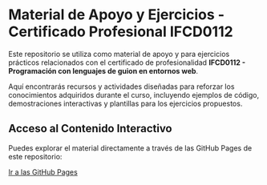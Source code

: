 # Material de Apoyo y Ejercicios - Certificado Profesional IFCD0112

Este repositorio se utiliza como material de apoyo y para ejercicios prácticos relacionados con el certificado de profesionalidad **IFCD0112 - Programación con lenguajes de guion en entornos web**.

Aquí encontrarás recursos y actividades diseñadas para reforzar los conocimientos adquiridos durante el curso, incluyendo ejemplos de código, demostraciones interactivas y plantillas para los ejercicios propuestos.

## Acceso al Contenido Interactivo

Puedes explorar el material directamente a través de las GitHub Pages de este repositorio:

[Ir a las GitHub Pages](https://jmpinero-avante.github.io/avante-ifcd0112-20250623/)

